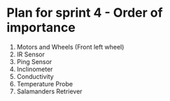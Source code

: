 # Plan for sprint 4 - Order of importance

1. Motors and Wheels (Front left wheel)
2. IR Sensor
3. Ping Sensor
4. Inclinometer
5. Conductivity
6. Temperature Probe
7. Salamanders Retriever
